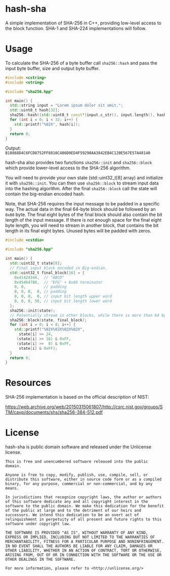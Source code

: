 # hash-sha
A simple implementation of SHA-256 in C++, providing low-level access to the block function.
SHA-1 and SHA-224 implementations will follow.

# Usage

To calculate the SHA-256 of a byte buffer call `sha256::hash` and pass the input byte buffer,
size and output byte buffer.

```cpp
#include <cstring>
#include <string>

#include "sha256.hpp"

int main() {
  std::string input = "Lorem ipsum dolor sit amit.";
  std::uint8_t hash[32];
  sha256::hash((std::uint8_t const*)input.c_str(), input.length(), hash);
  for (int i = 0; i < 32; i++) {
    std::printf("%02X", hash[i]);
  }
  return 0;
}
```

Output: `B18868D4C6FCD8752FF8810C486D0ED4F59298AA3842EB4C120E567E57A48140`

hash-sha also provides two functions `sha256::init` and `sha256::block` which provide
lower-level access to the SHA-256 algorithm.

You will need to provide your own state (std::uint32_t[8] array) and initialize it with `sha256::init`.
You can then use `sha256::block` to stream input data into the hashing algorithm.
After the final `sha256::block` call the state will contain the big-endian encoded hash.

Note, that SHA-256 requires the input message to be padded in a specific way.
The actual data in the final 64-byte block should be followed by an `0x80`  byte.
The final eight bytes of the final block should also contain the bit length of the input message.
If there is not enough space for the final eight byte length, you will need to stream in another block,
that contains the bit length in its final eight bytes. Unused bytes will be padded with zeros.

```cpp
#include <cstdio>

#include "sha256.hpp"

int main() {
  std::uint32_t state[8];
  // Final input block encoded in Big-endian.
  std::uint32_t final_block[16] = {
    0x41424344,  // "ABCD"
    0x45464780,  // "EFG" + 0x80 terminator
    0, 0,        // padding
    0, 0, 0,  0, // padding
    0, 0, 0,  0, // input bit length upper word
    0, 0, 0, 56, // input bit length lower word
  };
  sha256::init(state);
  // Potentially stream in other blocks, while there is more than 64 bytes worth of data...
  sha256::block(state, final_block);
  for (int i = 0; i < 8; i++) {
    std::printf("%02X%02X%02X%02X",
      state[i] >> 24,
     (state[i] >> 16) & 0xFF,
     (state[i] >>  8) & 0xFF,
      state[i] & 0xFF);
  }
  return 0;
}

```

# Resources

SHA-256 implementation is based on the official description of NIST:

https://web.archive.org/web/20150315061807/http://csrc.nist.gov/groups/STM/cavp/documents/shs/sha256-384-512.pdf

# License
hash-sha is public domain software and released under the Unlicense license.
```
This is free and unencumbered software released into the public domain.

Anyone is free to copy, modify, publish, use, compile, sell, or
distribute this software, either in source code form or as a compiled
binary, for any purpose, commercial or non-commercial, and by any
means.

In jurisdictions that recognize copyright laws, the author or authors
of this software dedicate any and all copyright interest in the
software to the public domain. We make this dedication for the benefit
of the public at large and to the detriment of our heirs and
successors. We intend this dedication to be an overt act of
relinquishment in perpetuity of all present and future rights to this
software under copyright law.

THE SOFTWARE IS PROVIDED "AS IS", WITHOUT WARRANTY OF ANY KIND,
EXPRESS OR IMPLIED, INCLUDING BUT NOT LIMITED TO THE WARRANTIES OF
MERCHANTABILITY, FITNESS FOR A PARTICULAR PURPOSE AND NONINFRINGEMENT.
IN NO EVENT SHALL THE AUTHORS BE LIABLE FOR ANY CLAIM, DAMAGES OR
OTHER LIABILITY, WHETHER IN AN ACTION OF CONTRACT, TORT OR OTHERWISE,
ARISING FROM, OUT OF OR IN CONNECTION WITH THE SOFTWARE OR THE USE OR
OTHER DEALINGS IN THE SOFTWARE.

For more information, please refer to <http://unlicense.org/>
```

